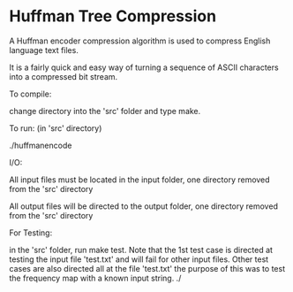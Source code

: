 # Huffman Tree Compression

A Huffman encoder compression algorithm is used to compress English language text files. 

It is a fairly quick and easy way of turning a sequence of ASCII characters into a compressed bit stream.

To compile:

change directory into the 'src' folder and type make.

To run: (in 'src' directory)

./huffmanencode <inputFilePrefix> <outputFilePrefix>

I/O:

All input files must be located in the input folder, one directory removed from the 'src' directory

All output files will be directed to the output folder, one directory removed from the 'src' directory

For Testing:

in the 'src' folder, run make test.
Note that the 1st test case is directed at testing the input file 'test.txt' and will fail for other input files. 
Other test cases are also directed all at the file 'test.txt'
the purpose of this was to test the frequency map with a known input string.
./
